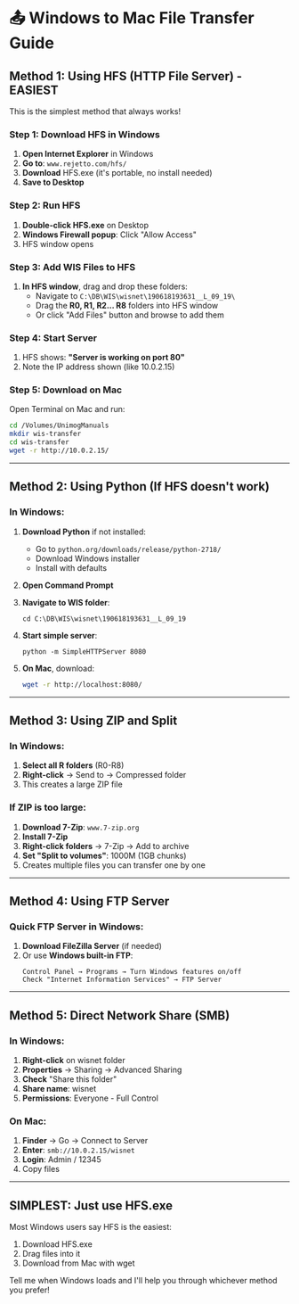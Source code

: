 # 📤 Windows to Mac File Transfer Guide

## Method 1: Using HFS (HTTP File Server) - EASIEST
This is the simplest method that always works!

### Step 1: Download HFS in Windows
1. **Open Internet Explorer** in Windows
2. **Go to**: `www.rejetto.com/hfs/`
3. **Download** HFS.exe (it's portable, no install needed)
4. **Save to Desktop**

### Step 2: Run HFS
1. **Double-click HFS.exe** on Desktop
2. **Windows Firewall popup**: Click "Allow Access"
3. HFS window opens

### Step 3: Add WIS Files to HFS
1. **In HFS window**, drag and drop these folders:
   - Navigate to `C:\DB\WIS\wisnet\190618193631__L_09_19\`
   - Drag the **R0, R1, R2... R8** folders into HFS window
   - Or click "Add Files" button and browse to add them

### Step 4: Start Server
1. HFS shows: **"Server is working on port 80"**
2. Note the IP address shown (like 10.0.2.15)

### Step 5: Download on Mac
Open Terminal on Mac and run:
```bash
cd /Volumes/UnimogManuals
mkdir wis-transfer
cd wis-transfer
wget -r http://10.0.2.15/
```

---

## Method 2: Using Python (If HFS doesn't work)

### In Windows:
1. **Download Python** if not installed:
   - Go to `python.org/downloads/release/python-2718/`
   - Download Windows installer
   - Install with defaults

2. **Open Command Prompt**
3. **Navigate to WIS folder**:
   ```
   cd C:\DB\WIS\wisnet\190618193631__L_09_19
   ```

4. **Start simple server**:
   ```
   python -m SimpleHTTPServer 8080
   ```

5. **On Mac**, download:
   ```bash
   wget -r http://localhost:8080/
   ```

---

## Method 3: Using ZIP and Split

### In Windows:
1. **Select all R folders** (R0-R8)
2. **Right-click** → Send to → Compressed folder
3. This creates a large ZIP file

### If ZIP is too large:
1. **Download 7-Zip**: `www.7-zip.org`
2. **Install 7-Zip**
3. **Right-click folders** → 7-Zip → Add to archive
4. **Set "Split to volumes"**: 1000M (1GB chunks)
5. Creates multiple files you can transfer one by one

---

## Method 4: Using FTP Server

### Quick FTP Server in Windows:
1. **Download FileZilla Server** (if needed)
2. Or use **Windows built-in FTP**:
   ```
   Control Panel → Programs → Turn Windows features on/off
   Check "Internet Information Services" → FTP Server
   ```

---

## Method 5: Direct Network Share (SMB)

### In Windows:
1. **Right-click** on wisnet folder
2. **Properties** → Sharing → Advanced Sharing
3. **Check** "Share this folder"
4. **Share name**: wisnet
5. **Permissions**: Everyone - Full Control

### On Mac:
1. **Finder** → Go → Connect to Server
2. **Enter**: `smb://10.0.2.15/wisnet`
3. **Login**: Admin / 12345
4. Copy files

---

## SIMPLEST: Just use HFS.exe
Most Windows users say HFS is the easiest:
1. Download HFS.exe
2. Drag files into it
3. Download from Mac with wget

Tell me when Windows loads and I'll help you through whichever method you prefer!